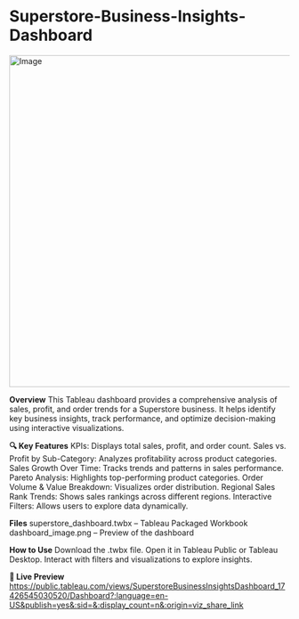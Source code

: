 # Superstore-Business-Insights-Dashboard

<img width="596" alt="Image" src="https://github.com/user-attachments/assets/208aa574-f679-44c9-a04a-78a11db1d4d6" />

**Overview**
This Tableau dashboard provides a comprehensive analysis of sales, profit, and order trends for a Superstore business. It helps identify key business insights, track performance, and optimize decision-making using interactive visualizations.

**🔍 Key Features**
KPIs: Displays total sales, profit, and order count.
Sales vs. Profit by Sub-Category: Analyzes profitability across product categories.
Sales Growth Over Time: Tracks trends and patterns in sales performance.
Pareto Analysis: Highlights top-performing product categories.
Order Volume & Value Breakdown: Visualizes order distribution.
Regional Sales Rank Trends: Shows sales rankings across different regions.
Interactive Filters: Allows users to explore data dynamically.

**Files**
superstore_dashboard.twbx – Tableau Packaged Workbook
dashboard_image.png – Preview of the dashboard

**How to Use**
Download the .twbx file.
Open it in Tableau Public or Tableau Desktop.
Interact with filters and visualizations to explore insights.

**🔗 Live Preview**
https://public.tableau.com/views/SuperstoreBusinessInsightsDashboard_17426545030520/Dashboard?:language=en-US&publish=yes&:sid=&:display_count=n&:origin=viz_share_link
